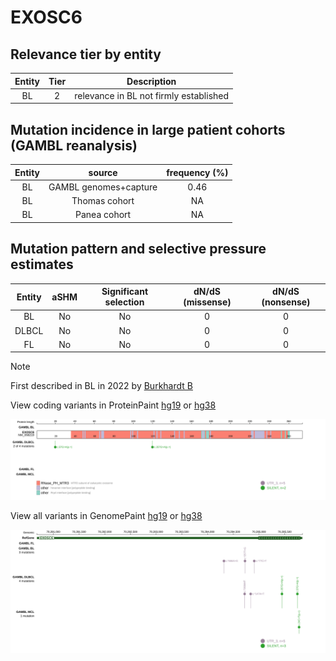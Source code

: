 # EXOSC6

## Relevance tier by entity

|Entity|Tier|Description                           |
|:------:|:----:|--------------------------------------|
|BL    |2   |relevance in BL not firmly established|

## Mutation incidence in large patient cohorts (GAMBL reanalysis)

|Entity|source               |frequency (%)|
|:------:|:---------------------:|:-------------:|
|BL    |GAMBL genomes+capture|0.46         |
|BL    |Thomas cohort        |  NA         |
|BL    |Panea cohort         |  NA         |

## Mutation pattern and selective pressure estimates

|Entity|aSHM|Significant selection|dN/dS (missense)|dN/dS (nonsense)|
|:------:|:----:|:---------------------:|:----------------:|:----------------:|
|BL    |No  |No                   |0               |0               |
|DLBCL |No  |No                   |0               |0               |
|FL    |No  |No                   |0               |0               |


> [!NOTE]
> First described in BL in 2022 by [Burkhardt B](https://pubmed.ncbi.nlm.nih.gov/35794096)


View coding variants in ProteinPaint [hg19](https://morinlab.github.io/LLMPP/GAMBL/EXOSC6_protein.html)  or [hg38](https://morinlab.github.io/LLMPP/GAMBL/EXOSC6_protein_hg38.html)

![image](images/proteinpaint/EXOSC6_NM_058219.svg)

View all variants in GenomePaint [hg19](https://morinlab.github.io/LLMPP/GAMBL/EXOSC6.html)  or [hg38](https://morinlab.github.io/LLMPP/GAMBL/EXOSC6_hg38.html)

![image](images/proteinpaint/EXOSC6.svg)
